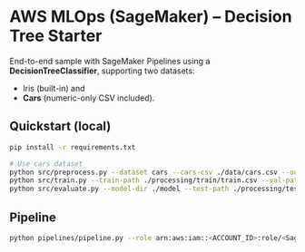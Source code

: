 # AWS MLOps (SageMaker) – Decision Tree Starter

End-to-end sample with SageMaker Pipelines using a **DecisionTreeClassifier**, supporting two datasets:
- Iris (built-in) and
- **Cars** (numeric-only CSV included).

## Quickstart (local)

```bash
pip install -r requirements.txt

# Use cars dataset
python src/preprocess.py --dataset cars --cars-csv ./data/cars.csv --output-base ./processing
python src/train.py --train-path ./processing/train/train.csv --val-path ./processing/validation/validation.csv --model-dir ./model --max-depth 6 --min-samples-leaf 2
python src/evaluate.py --model-dir ./model --test-path ./processing/test/test.csv --output-dir ./processing/eval
```

## Pipeline

```bash
python pipelines/pipeline.py --role arn:aws:iam::<ACCOUNT_ID>:role/<SageMakerExecutionRole> --region us-west-2
```

